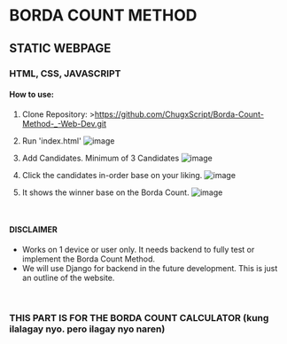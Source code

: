 <h1>BORDA COUNT METHOD</h1>
<h2>STATIC WEBPAGE</h2>
<h3>HTML, CSS, JAVASCRIPT</h3>
<h4>How to use:</h4>

1. Clone Repository: >https://github.com/ChugxScript/Borda-Count-Method-_-Web-Dev.git
2. Run 'index.html'
   ![image](https://github.com/ChugxScript/Borda-Count-Method-_-Web-Dev/assets/101156843/ecac846c-3acc-45a3-b968-af7a0e034261)
   
3. Add Candidates. Minimum of 3 Candidates
   ![image](https://github.com/ChugxScript/Borda-Count-Method-_-Web-Dev/assets/101156843/ab98d944-3842-493c-8eff-0b5230e2219e)
   
4. Click the candidates in-order base on your liking.
   ![image](https://github.com/ChugxScript/Borda-Count-Method-_-Web-Dev/assets/101156843/70571bee-f1ba-44a7-8f32-b4a0e8e201f6)

5. It shows the winner base on the Borda Count.
   ![image](https://github.com/ChugxScript/Borda-Count-Method-_-Web-Dev/assets/101156843/b6bab9b1-3f23-4d6a-a66b-a41f4f018725)

<br>
<h4>DISCLAIMER</h4>
<ul>
  <li>Works on 1 device or user only. It needs backend to fully test or implement the Borda Count Method.</li>
  <li>We will use Django for backend in the future development. This is just an outline of the website.</li>
</ul>
<br>
<h3>THIS PART IS FOR THE BORDA COUNT CALCULATOR (kung ilalagay nyo. pero ilagay nyo naren)</h3>
